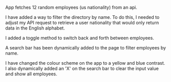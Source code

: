 App fetches 12 random employees (us nationality) from an api. 

I have added a way to filter the directory by name. To do this, I needed to adjust my API request to retrieve a user nationality that would only return data in the English alphabet.

I added a toggle method to switch back and forth between employees.

A search bar has been dynamically added to the page to filter employees by name.

I have changed the colour scheme on the app to a yellow and blue contrast. I also dynamically added an 'X' on the search bar to clear the input value and show all employees. 

